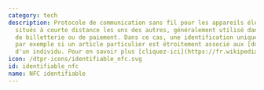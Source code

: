 ```yaml
---
category: tech
description: Protocole de communication sans fil pour les appareils électroniques
  situés à courte distance les uns des autres, généralement utilisé dans les systémes
  de billetterie ou de paiement. Dans ce cas, une identification unique est possible,
  par exemple si un article particulier est étroitement associé aux [données personnelles](https://fr.wikipedia.org/wiki/Données_personnelles)
  d'un individu. Pour en savoir plus [cliquez-ici](https://fr.wikipedia.org/wiki/Near-field_communication)
icon: /dtpr-icons/identifiable_nfc.svg
id: identifiable_nfc
name: NFC identifiable
---
```

